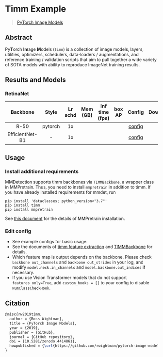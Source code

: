 # Timm Example

> [PyTorch Image Models](https://github.com/rwightman/pytorch-image-models)

<!-- [OTHERS] -->

## Abstract

Py**T**orch **Im**age **M**odels (`timm`) is a collection of image models, layers, utilities, optimizers, schedulers, data-loaders / augmentations, and reference training / validation scripts that aim to pull together a wide variety of SOTA models with ability to reproduce ImageNet training results.

<!--
<div align=center>
<img src="" height="400" />
</div>
-->

## Results and Models

### RetinaNet

|    Backbone     |  Style  | Lr schd | Mem (GB) | Inf time (fps) | box AP |                          Config                           | Download |
| :-------------: | :-----: | :-----: | :------: | :------------: | :----: | :-------------------------------------------------------: | :------: |
|      R-50       | pytorch |   1x    |          |                |        |   [config](./retinanet_timm-tv-resnet50_fpn_1x_coco.py)   |          |
| EfficientNet-B1 |    -    |   1x    |          |                |        | [config](./retinanet_timm-efficientnet-b1_fpn_1x_coco.py) |          |

## Usage

### Install additional requirements

MMDetection supports timm backbones via `TIMMBackbone`, a wrapper class in MMPretrain.
Thus, you need to install `mmpretrain` in addition to timm.
If you have already installed requirements for mmdet, run

```shell
pip install 'dataclasses; python_version<"3.7"'
pip install timm
pip install mmpretrain
```

See [this document](https://mmpretrain.readthedocs.io/en/latest/get_started.html#installation) for the details of MMPretrain installation.

### Edit config

- See example configs for basic usage.
- See the documents of [timm feature extraction](https://rwightman.github.io/pytorch-image-models/feature_extraction/#multi-scale-feature-maps-feature-pyramid) and [TIMMBackbone](https://mmpretrain.readthedocs.io/en/latest/api/generated/mmpretrain.models.backbones.TIMMBackbone.html#mmpretrain.models.backbones.TIMMBackbone) for details.
- Which feature map is output depends on the backbone.
  Please check `backbone out_channels` and `backbone out_strides` in your log, and modify `model.neck.in_channels` and `model.backbone.out_indices` if necessary.
- If you use Vision Transformer models that do not support `features_only=True`, add `custom_hooks = []` to your config to disable `NumClassCheckHook`.

## Citation

```latex
@misc{rw2019timm,
  author = {Ross Wightman},
  title = {PyTorch Image Models},
  year = {2019},
  publisher = {GitHub},
  journal = {GitHub repository},
  doi = {10.5281/zenodo.4414861},
  howpublished = {\url{https://github.com/rwightman/pytorch-image-models}}
}
```
